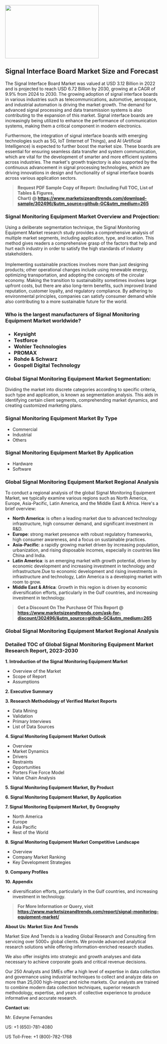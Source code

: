 <p><img class="alignnone size-medium wp-image-20088" src="https://ffe5etoiles.com/wp-content/uploads/2024/12/MST1-300x171.png" alt="" width="300" height="171" /></p><h2>Signal Interface Board Market Size and Forecast</h2><p>The Signal Interface Board Market was valued at USD 3.12 Billion in 2022 and is projected to reach USD 6.72 Billion by 2030, growing at a CAGR of 9.9% from 2024 to 2030. The growing adoption of signal interface boards in various industries such as telecommunications, automotive, aerospace, and industrial automation is driving the market growth. The demand for advanced signal processing and data transmission systems is also contributing to the expansion of this market. Signal interface boards are increasingly being utilized to enhance the performance of communication systems, making them a critical component in modern electronics.</p><p>Furthermore, the integration of signal interface boards with emerging technologies such as 5G, IoT (Internet of Things), and AI (Artificial Intelligence) is expected to further boost the market size. These boards are essential for ensuring seamless data transfer and system communication, which are vital for the development of smarter and more efficient systems across industries. The market's growth trajectory is also supported by the continuous advancement in signal processing technologies, which are driving innovations in design and functionality of signal interface boards across various application sectors.</p></p><blockquote id="" class=""><strong>Request PDF Sample Copy of Report: (Including Full TOC, List of Tables &amp; Figures, Chart)&nbsp;@&nbsp;<strong><a href="https://www.marketsizeandtrends.com/download-sample/302496/&utm_source=github-GC&utm_medium=265" target="_blank">https://www.marketsizeandtrends.com/download-sample/302496/&utm_source=github-GC&utm_medium=265</a></strong></strong></blockquote><h3 id="" class="">Signal Monitoring Equipment Market&nbsp;Overview and Projection:</h3><p id="" class="">Using a deliberate segmentation technique, the Signal Monitoring Equipment Market research study provides a comprehensive analysis of multiple market segments, including application, type, and location. This method gives readers a comprehensive grasp of the factors that help and hurt each industry in order to satisfy the high standards of industry stakeholders. <br /> <br />Implementing sustainable practices involves more than just designing products; other operational changes include using renewable energy, optimizing transportation, and adopting the concepts of the circular economy. Making the transition to sustainability sometimes involves large upfront costs, but there are also long-term benefits, such improved brand reputation, customer loyalty, and regulatory compliance. By adhering to environmental principles, companies can satisfy consumer demand while also contributing to a more sustainable future for the world.</p><h3 id="" class="">Who is the largest manufacturers of&nbsp;Signal Monitoring Equipment Market worldwide?</h3><h3 class=""><p><ul><li>Keysight </li><li> Testforce </li><li> Wohler Technologies </li><li> PROMAX </li><li> Rohde & Schwarz </li><li> Gospell Digital Technology</li></ul></p></h3><h3 id="" class="">Global&nbsp;Signal Monitoring Equipment Market Segmentation:</h3><p id="" class="">Dividing the market into discrete categories according to specific criteria, such type and application, is known as segmentation analysis. This aids in identifying certain client segments, comprehending market dynamics, and creating customized marketing plans.</p><h3 id="" class="">Signal Monitoring Equipment Market&nbsp;By Type</h3><p><p><ul><li>Commercial</li><li> Industrial</li><li> Others</p></li></ul></p></p><h3 id="" class="">Signal Monitoring Equipment Market&nbsp;By Application</h3><p class=""><p><ul><li>Hardware</li><li> Software</li></ul></p></p><h3 id="" class="">Global Signal Monitoring Equipment Market Regional Analysis</h3><p id="" class="">To conduct a regional analysis of the global Signal Monitoring Equipment Market, we typically examine various regions such as North America, Europe, Asia-Pacific, Latin America, and the Middle East &amp; Africa. Here's a brief overview:</p><ul><li><strong>North America</strong>: is often a leading market due to advanced technology infrastructure, high consumer demand, and significant investment in R&amp;D.</li><li><strong>Europe</strong>: strong market presence with robust regulatory frameworks, high consumer awareness, and a focus on sustainable practices.</li><li><strong>Asia-Pacific</strong>: a rapidly growing market driven by increasing population, urbanization, and rising disposable incomes, especially in countries like China and India.</li><li><strong>Latin America</strong>: is an emerging market with growth potential, driven by economic development and increasing investment in technology and infrastructure.Due to economic development and rising investments in infrastructure and technology, Latin America is a developing market with room to grow.</li><li><strong>Middle East &amp; Africa</strong>: Growth in this region is driven by economic diversification efforts, particularly in the Gulf countries, and increasing investment in technology.</li></ul><blockquote id="" class=""><strong>Get a Discount On The Purchase Of This Report @ <strong><a href="https://www.marketsizeandtrends.com/ask-for-discount/302496/&utm_source=github-GC&utm_medium=265" target="_blank">https://www.marketsizeandtrends.com/ask-for-discount/302496/&utm_source=github-GC&utm_medium=265</a></strong></strong></blockquote><h3 id="" class="">Global Signal Monitoring Equipment Market Regional Analysis</h3><h3 id="" class="">Detailed TOC of Global Signal Monitoring Equipment Market Research Report, 2023-2030</h3><p id="" class=""><strong>1. Introduction of the Signal Monitoring Equipment Market</strong></p><ul><li>Overview of the Market</li><li>Scope of Report</li><li>Assumptions</li></ul><p id="" class=""><strong>2. Executive Summary</strong></p><p id="" class=""><strong>3. Research Methodology of Verified Market Reports</strong></p><ul><li>Data Mining</li><li>Validation</li><li>Primary Interviews</li><li>List of Data Sources</li></ul><p id="" class=""><strong>4. Signal Monitoring Equipment Market Outlook</strong></p><ul><li>Overview</li><li>Market Dynamics</li><li>Drivers</li><li>Restraints</li><li>Opportunities</li><li>Porters Five Force Model</li><li>Value Chain Analysis</li></ul><p id="" class=""><strong>5. Signal Monitoring Equipment Market, By Product</strong></p><p id="" class=""><strong>6. Signal Monitoring Equipment Market, By Application</strong></p><p id="" class=""><strong>7. Signal Monitoring Equipment Market, By Geography</strong></p><ul><li>North America</li><li>Europe</li><li>Asia Pacific</li><li>Rest of the World</li></ul><p id="" class=""><strong>8. Signal Monitoring Equipment Market Competitive Landscape</strong></p><ul><li>Overview</li><li>Company Market Ranking</li><li>Key Development Strategies</li></ul><p id="" class=""><strong>9. Company Profiles</strong></p><p id="" class=""><strong>10. Appendix</strong></p><ul><li>diversification efforts, particularly in the Gulf countries, and increasing investment in technology.</li></ul><blockquote id="" class=""><strong>For More Information or Query, visit <strong><strong><a href="https://www.marketsizeandtrends.com/report/signal-monitoring-equipment-market/" target="_blank">https://www.marketsizeandtrends.com/report/signal-monitoring-equipment-market/</a></strong></strong></strong></blockquote><p id="" class=""><strong>About Us: Market Size And Trends</strong></p><p id="" class="">Market Size And Trends is a leading Global Research and Consulting firm servicing over 5000+ global clients. We provide advanced analytical research solutions while offering information-enriched research studies.</p><p id="" class="">We also offer insights into strategic and growth analyses and data necessary to achieve corporate goals and critical revenue decisions.</p><p id="" class="">Our 250 Analysts and SMEs offer a high level of expertise in data collection and governance using industrial techniques to collect and analyze data on more than 25,000 high-impact and niche markets. Our analysts are trained to combine modern data collection techniques, superior research methodology, expertise, and years of collective experience to produce informative and accurate research.</p><p id="" class=""><strong>Contact us:</strong></p><p id="" class="">Mr. Edwyne Fernandes</p><p id="" class="">US: +1 (650)-781-4080</p><p id="" class="">US Toll-Free: +1 (800)-782-1768</p>
